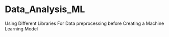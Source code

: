# Data_Analysis_ML
Using Different Libraries For Data preprocessing before Creating a Machine Learning Model
